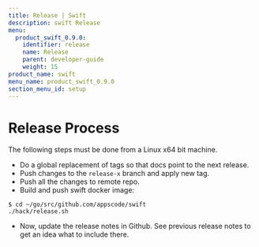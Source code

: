 ```yaml
---
title: Release | Swift
description: swift Release
menu:
  product_swift_0.9.0:
    identifier: release
    name: Release
    parent: developer-guide
    weight: 15
product_name: swift
menu_name: product_swift_0.9.0
section_menu_id: setup
---
```


# Release Process

The following steps must be done from a Linux x64 bit machine.

- Do a global replacement of tags so that docs point to the next release.
- Push changes to the `release-x` branch and apply new tag.
- Push all the changes to remote repo.
- Build and push swift docker image:

```console
$ cd ~/go/src/github.com/appscode/swift
./hack/release.sh
```

- Now, update the release notes in Github. See previous release notes to get an idea what to include there.
